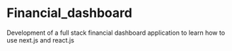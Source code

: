 # Financial_dashboard
Development of a full stack financial dashboard application to learn how to use next.js and react.js
